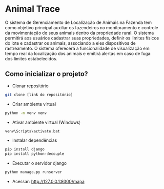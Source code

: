 # Animal Trace

O sistema de Gerenciamento de Localização de Animais na Fazenda tem como objetivo principal auxiliar os fazendeiros no monitoramento e controle da movimentação de seus animais dentro da propriedade rural. O sistema permitirá aos usuários cadastrar suas propriedades, definir os limites físicos do lote e cadastrar os animais, associando a eles dispositivos de rastreamento. O sistema oferecerá a funcionalidade de visualização em tempo real da localização dos animais e emitirá alertas em caso de fuga dos limites estabelecidos.


## Como inicializar o projeto?
- Clonar repositório
``` bash
git clone [link do repositório]
```
- Criar ambiente virtual
``` bash
python -m venv venv 
```
- Ativar ambiente virtual (Windows)
``` bash
venv\Scripts\activate.bat
```
- Instalar dependências
```bash
pip install django
pip install python-decouple
```
- Executar o servidor django
```bash
python manage.py runserver
```
- Acessar: http://127.0.0.1:8000/mapa
